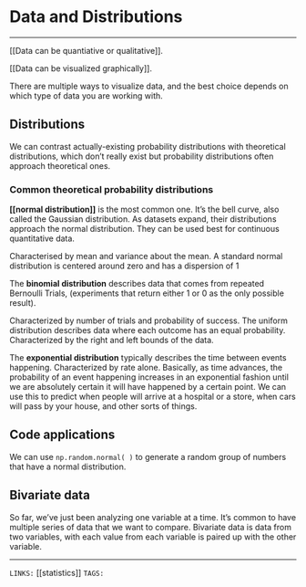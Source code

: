 # Data and Distributions
---
[[Data can be quantiative or qualitative]].

[[Data can be visualized graphically]]. 

There are multiple ways to visualize data, and the best choice depends on which type of data you are working with. 

## Distributions
We can contrast actually-existing probability distributions with theoretical distributions, which don’t really exist but probability distributions often approach theoretical ones.

### Common theoretical probability distributions
**[[normal distribution]]** is the most common one. It’s the bell curve, also called the Gaussian distribution. As datasets expand, their distributions approach the normal distribution. They can be used best for continuous quantitative data. 

Characterised by mean and variance about the mean. 
A standard normal distribution is centered around zero and has a dispersion of 1

The **binomial distribution** describes data that comes from repeated Bernoulli Trials, (experiments that return either 1 or 0 as the only possible result). 

Characterized by number of trials and probability of success. 
The uniform distribution describes data where each outcome has an equal probability. Characterized by the right and left bounds of the data. 

The **exponential distribution** typically describes the time between events happening. Characterized by rate alone. Basically, as time advances, the probability of an event happening increases in an exponential fashion until we are absolutely certain it will have happened by a certain point. We can use this to predict when people will arrive at a hospital or a store, when cars will pass by your house, and other sorts of things. 

## Code applications
We can use `np.random.normal( )` to generate a random group of numbers that have a normal distribution. 

## Bivariate data
So far, we’ve just been analyzing one variable at a time. It’s common to have multiple series of data that we want to compare. 
Bivariate data is data from two variables, with each value from each variable is paired up with the other variable. 

---
`LINKS:` [[statistics]] 
`TAGS:` 